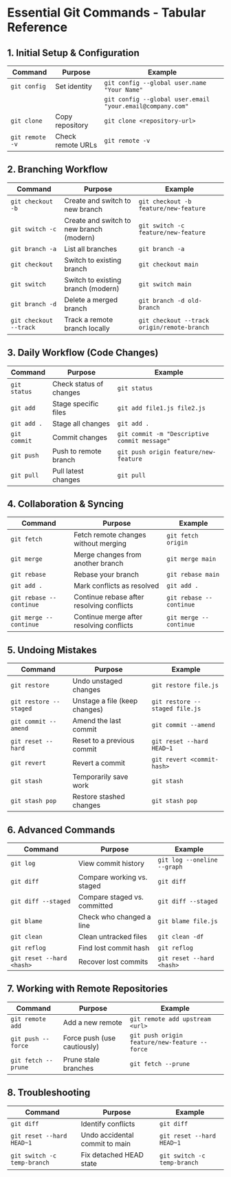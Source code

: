 # Essential Git Commands - Tabular Reference

## 1. Initial Setup & Configuration

| Command | Purpose | Example |
|---------|---------|---------|
| `git config` | Set identity | `git config --global user.name "Your Name"` |
| | | `git config --global user.email "your.email@company.com"` |
| `git clone` | Copy repository | `git clone <repository-url>` |
| `git remote -v` | Check remote URLs | `git remote -v` |

## 2. Branching Workflow

| Command | Purpose | Example |
|---------|---------|---------|
| `git checkout -b` | Create and switch to new branch | `git checkout -b feature/new-feature` |
| `git switch -c` | Create and switch to new branch (modern) | `git switch -c feature/new-feature` |
| `git branch -a` | List all branches | `git branch -a` |
| `git checkout` | Switch to existing branch | `git checkout main` |
| `git switch` | Switch to existing branch (modern) | `git switch main` |
| `git branch -d` | Delete a merged branch | `git branch -d old-branch` |
| `git checkout --track` | Track a remote branch locally | `git checkout --track origin/remote-branch` |

## 3. Daily Workflow (Code Changes)

| Command | Purpose | Example |
|---------|---------|---------|
| `git status` | Check status of changes | `git status` |
| `git add` | Stage specific files | `git add file1.js file2.js` |
| `git add .` | Stage all changes | `git add .` |
| `git commit` | Commit changes | `git commit -m "Descriptive commit message"` |
| `git push` | Push to remote branch | `git push origin feature/new-feature` |
| `git pull` | Pull latest changes | `git pull` |

## 4. Collaboration & Syncing

| Command | Purpose | Example |
|---------|---------|---------|
| `git fetch` | Fetch remote changes without merging | `git fetch origin` |
| `git merge` | Merge changes from another branch | `git merge main` |
| `git rebase` | Rebase your branch | `git rebase main` |
| `git add .` | Mark conflicts as resolved | `git add .` |
| `git rebase --continue` | Continue rebase after resolving conflicts | `git rebase --continue` |
| `git merge --continue` | Continue merge after resolving conflicts | `git merge --continue` |

## 5. Undoing Mistakes

| Command | Purpose | Example |
|---------|---------|---------|
| `git restore` | Undo unstaged changes | `git restore file.js` |
| `git restore --staged` | Unstage a file (keep changes) | `git restore --staged file.js` |
| `git commit --amend` | Amend the last commit | `git commit --amend` |
| `git reset --hard` | Reset to a previous commit | `git reset --hard HEAD~1` |
| `git revert` | Revert a commit | `git revert <commit-hash>` |
| `git stash` | Temporarily save work | `git stash` |
| `git stash pop` | Restore stashed changes | `git stash pop` |

## 6. Advanced Commands

| Command | Purpose | Example |
|---------|---------|---------|
| `git log` | View commit history | `git log --oneline --graph` |
| `git diff` | Compare working vs. staged | `git diff` |
| `git diff --staged` | Compare staged vs. committed | `git diff --staged` |
| `git blame` | Check who changed a line | `git blame file.js` |
| `git clean` | Clean untracked files | `git clean -df` |
| `git reflog` | Find lost commit hash | `git reflog` |
| `git reset --hard <hash>` | Recover lost commits | `git reset --hard <hash>` |

## 7. Working with Remote Repositories

| Command | Purpose | Example |
|---------|---------|---------|
| `git remote add` | Add a new remote | `git remote add upstream <url>` |
| `git push --force` | Force push (use cautiously) | `git push origin feature/new-feature --force` |
| `git fetch --prune` | Prune stale branches | `git fetch --prune` |

## 8. Troubleshooting

| Command | Purpose | Example |
|---------|---------|---------|
| `git diff` | Identify conflicts | `git diff` |
| `git reset --hard HEAD~1` | Undo accidental commit to main | `git reset --hard HEAD~1` |
| `git switch -c temp-branch` | Fix detached HEAD state | `git switch -c temp-branch` |
